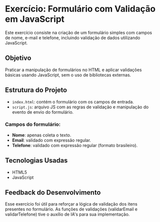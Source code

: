 # Exercício: Formulário com Validação em JavaScript

Este exercício consiste na criação de um formulário simples com campos de nome, e-mail e telefone, incluindo validação de dados utilizando JavaScript.

## Objetivo

Praticar a manipulação de formulários no HTML e aplicar validações básicas usando JavaScript, sem o uso de bibliotecas externas.

## Estrutura do Projeto

- `index.html`: contém o formulário com os campos de entrada.
- `script.js`: arquivo JS com as regras de validação e manipulação do evento de envio do formulário.

### Campos do formulário:

- **Nome**: apenas coleta o texto.
- **Email**: validado com expressão regular.
- **Telefone**: validado com expressão regular (formato brasileiro).

## Tecnologias Usadas

- HTML5
- JavaScript

## Feedback do Desenvolvimento

Esse exercício foi útil para reforçar a lógica de validação dos itens presentes no formulário. As funções de validações (validarEmail e validarTelefone) tive o auxílio de IA's para sua implementação.


